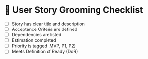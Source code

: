 # 🧹 User Story Grooming Checklist

- [ ] Story has clear title and description  
- [ ] Acceptance Criteria are defined  
- [ ] Dependencies are listed  
- [ ] Estimation completed  
- [ ] Priority is tagged (MVP, P1, P2)  
- [ ] Meets Definition of Ready (DoR)  

